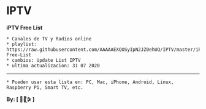 ﻿# IPTV
 
**iPTV Free List**

 
```
* Canales de TV y Radios online
* playlist: https://raw.githubusercontent.com/AAAAAEXQOSyIpN2JZ0ehUQ/IPTV/master/iPTV-Free-List
* cambios: Update List IPTV
* ultima actualizacion: 31 07 2020 
```

-------------------------------------------------------------------------------

```
* Pueden usar esta lista en: PC, Mac, iPhone, Android, Linux, Raspberry Pi, Smart TV, etc.
```

**By: [  ⃘⃤꙰✰ ]**
